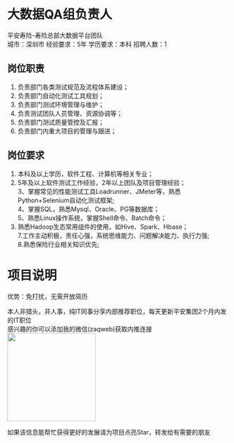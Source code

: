 # 大数据QA组负责人
平安寿险-寿险总部大数据平台团队  
城市：深圳市 经验要求：5年 学历要求：本科  招聘人数：1

## 岗位职责
1.	负责部门各类测试规范及流程体系建设；   
2.	负责部门自动化测试工具规划；   
3.	负责部门测试环境管理与维护；   
4.	负责测试团队人员管理、资源协调等；   
5.	负责部门测试质量管控及汇报；   
6.	负责部门内重大项目的管理与跟进；

## 岗位要求
1. 本科及以上学历，软件工程、计算机等相关专业；   
2. 5年及以上软件测试工作经验，2年以上团队及项目管理经验；   
3、掌握常见的性能测试工具Loadrunner、JMeter等，熟悉Python+Selenium自动化测试框架;   
4、掌握SQL，熟悉Mysql、Oracle、PG等数据库；   
5、熟悉Linux操作系统，掌握Shell命令、Batch命令；   
6. 熟悉Hadoop生态常用组件的使用，如Hive、Spark、Hbase；   
7.工作主动积极，责任心强，系统思维能力、问题解决能力、执行力强;   
8.熟悉保险行业相关知识优先;

# 项目说明

优势：免打扰，无需开放简历

本人非猎头，非人事，纯IT同事分享内部推荐职位，每天更新平安集团2个月内发的IT职位  
感兴趣的你可以添加我的微信(zaqweb)获取内推连接  
<img src="https://github.com/zaqweb/PA-IT-JOBS/blob/master/WechatICode.jpeg"  height="200" width="200">

如果该信息能帮忙获得更好的发展请为项目点亮Star，转发给有需要的朋友




